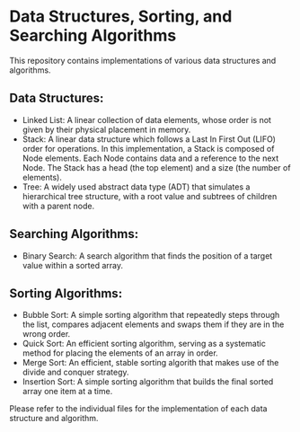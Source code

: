 # Data Structures, Sorting, and Searching Algorithms

This repository contains implementations of various data structures and algorithms.

## Data Structures:

* Linked List: A linear collection of data elements, whose order is not given by their physical placement in memory.
* Stack: A linear data structure which follows a Last In First Out (LIFO) order for operations. In this implementation, a Stack is composed of Node elements. Each Node contains data and a reference to the next Node. The Stack has a head (the top element) and a size (the number of elements).
* Tree: A widely used abstract data type (ADT) that simulates a hierarchical tree structure, with a root value and subtrees of children with a parent node.

## Searching Algorithms:

* Binary Search: A search algorithm that finds the position of a target value within a sorted array.


## Sorting Algorithms:

* Bubble Sort: A simple sorting algorithm that repeatedly steps through the list, compares adjacent elements and swaps them if they are in the wrong order.
* Quick Sort: An efficient sorting algorithm, serving as a systematic method for placing the elements of an array in order.
* Merge Sort: An efficient, stable sorting algorith that makes use of the divide and conquer strategy.
* Insertion Sort: A simple sorting algorithm that builds the final sorted array one item at a time.


Please refer to the individual files for the implementation of each data structure and algorithm.